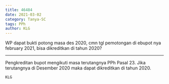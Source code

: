 ```yaml
---
title: 46484
date: 2021-03-02
category: Tanya-SC
tags: PPh
author: KLG
---
```


WP dapat bukti potong masa des 2020, cmn tgl pemotongan di ebupot nya february 2021, bisa dikreditkan di tahun 2020?

---

Pengkreditan bupot mengikuti masa terutangnya PPh Pasal 23. Jika terutangnya di Desember 2020 maka dapat dikreditkan di tahun 2020.

`KLG`
